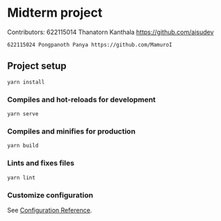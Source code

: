# Midterm project
  Contributors:
    622115014 Thanatorn Kanthala  https://github.com/aisudev
    
    622115024 Pongpanoth Panya https://github.com/MamuroI
    
## Project setup
```
yarn install
```

### Compiles and hot-reloads for development
```
yarn serve
```

### Compiles and minifies for production
```
yarn build
```

### Lints and fixes files
```
yarn lint
```

### Customize configuration
See [Configuration Reference](https://cli.vuejs.org/config/).
